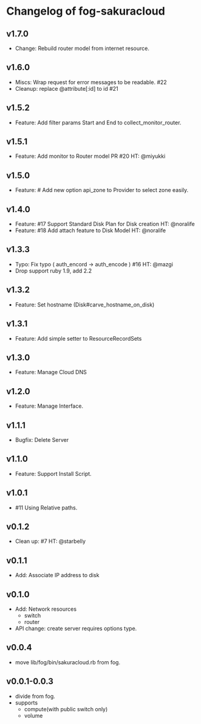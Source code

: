 # Changelog of fog-sakuracloud

## v1.7.0

- Change: Rebuild router model from internet resource.

## v1.6.0

- Miscs: Wrap request for error messages to be readable. #22
- Cleanup: replace @attribute[:id] to id #21

## v1.5.2

- Feature: Add filter params Start and End to collect_monitor_router.

## v1.5.1

- Feature: Add monitor to Router model PR #20 HT: @miyukki

## v1.5.0

- Feature: # Add new option api_zone to Provider to select zone easily.

## v1.4.0

- Feature: #17 Support Standard Disk Plan for Disk creation HT: @noralife
- Feature: #18 Add attach feature to Disk Model HT: @noralife

## v1.3.3

- Typo: Fix typo ( auth_encord -> auth_encode ) #16 HT: @mazgi
- Drop support ruby 1.9, add 2.2

## v1.3.2

- Feature: Set hostname (Disk#carve_hostname_on_disk)

## v1.3.1

- Feature: Add simple setter to ResourceRecordSets

## v1.3.0

- Feature: Manage Cloud DNS

## v1.2.0

- Feature: Manage Interface.

## v1.1.1

- Bugfix: Delete Server

## v1.1.0

- Feature: Support Install Script.

## v1.0.1

- #11 Using Relative paths.

## v0.1.2

- Clean up: #7 HT: @starbelly

## v0.1.1

- Add: Associate IP address to disk

## v0.1.0

- Add: Network resources
    - switch
    - router
- API change: create server requires options type.

## v0.0.4

- move lib/fog/bin/sakuracloud.rb from fog.

## v0.0.1-0.0.3

- divide from fog.
- supports
    - compute(with public switch only)
    - volume
